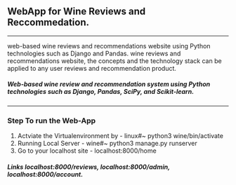 ## WebApp for Wine Reviews and Reccommedation.
****
web-based wine reviews and recommendations website using Python technologies such as Django and Pandas. wine reviews and recommendations website, the concepts and the technology stack can be applied to any user reviews and recommendation product.

##### Web-based wine review and recommendation system using Python technologies such as Django, Pandas, SciPy, and Scikit-learn.
****
### Step To run the Web-App
1. Actviate the Virtualenvironment by -   linux#~ python3 wine/bin/activate
2. Running Local Server -  wine#~ python3 manage.py runserver
3. Go to your localhost site - localhost:8000/home
##### Links localhost:8000/reviews, localhost:8000/admin, localhost:8000/account.

